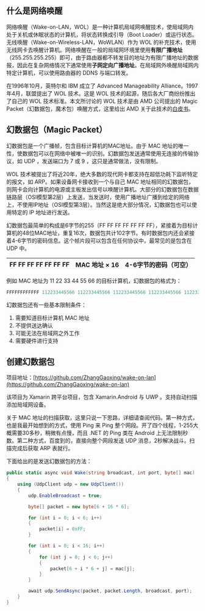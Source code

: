 ## 什么是网络唤醒
网络唤醒（Wake-on-LAN，WOL）是一种计算机局域网唤醒技术，使局域网内处于关机或休眠状态的计算机，将状态转换成引导（Boot Loader）或运行状态。无线唤醒（Wake-on-Wireless-LAN，WoWLAN）作为 WOL 的补充技术，使用无线网卡去唤醒计算机。网络唤醒在一般的局域网环境里使用**有限广播地址**（255.255.255.255）即可，由于路由器都不转发目的地址为有限广播地址的数据报，因此在复杂网络情况下通常使用**子网定向广播地址**。在局域网外唤醒局域网内特定计算机，可以使用路由器的 DDNS 与端口转发。

在1996年10月，英特尔和 IBM 成立了 Advanced Manageability Alliance。1997年4月，联盟提出了 WOL 技术。这是 WOL 技术的起源，随后各大厂商纷纷推出了自己的 WOL 技术标准。本文所讨论的 WOL 技术是由 AMD 公司提出的 Magic Packet（幻数据包，魔术包）唤醒方式，这里给出 AMD 关于此技术的[白皮书](https://support.amd.com/TechDocs/20213.pdf)。

## 幻数据包（Magic Packet）
幻数据包是一个广播帧，包含目标计算机的MAC地址。由于 MAC 地址的唯一性，使数据包可以在网络中被唯一的识别。幻数据包发送通常使用无连接的传输协议，如 UDP ，发送端口为 7 或 9 ，这只是通常做法，没有限制。

WOL 技术被提出了将近20年，绝大多数的现代网卡都支持在超低功耗下监听特定的报文，如 ARP。如果设备网卡接收到一个与自己 MAC 地址相同的幻数据包，则网卡会向计算机的电源或主板发出信号以唤醒计算机。大部分的幻数据包在数据链路层（OSI模型第2层）上发送，当发送时，使用广播地址广播到给定的网络上，不使用IP地址（OSI模型第3层）。当然这是绝大部分情况，幻数据包也可以使用特定的 IP 地址进行发送。

幻数据包最简单的构成是6字节的255（FF FF FF FF FF FF FF），紧接着为目标计算机的48位MAC地址，重复16次，数据包共计102字节。有时数据包内还会紧接着4-6字节的密码信息。这个帧片段可以包含在任何协议中，最常见的是包含在 UDP 中。

|FF FF FF FF FF FF FF|MAC 地址 × 16|4-6字节的密码（可空）|
|---|---|--|

例如 MAC 地址为 11 22 33 44 55 66 的目标计算机，幻数据包的格式为：
```c
FFFFFFFFFFFF 112233445566 112233445566 112233445566 112233445566 112233445566 112233445566 112233445566 112233445566 112233445566 112233445566 112233445566 112233445566 112233445566 112233445566 112233445566 112233445566 [ABABABABABAB（这里为6个字节的密码）]
```

幻数据包还有一些基本限制条件：

1. 需要知道目标计算机 MAC 地址
2. 不提供送达确认
3. 可能无法在局域网之外工作
4. 需要硬件进行支持

## 创建幻数据包
项目地址：[https://github.com/ZhangGaoxing/wake-on-lan](https://github.com/ZhangGaoxing/wake-on-lan)

该项目为 Xamarin 跨平台项目，包含 Xamarin.Android 与 UWP 。支持自动扫描添加局域网设备。

关于 MAC 地址的扫描获取，这里只说一下思路，详细请查阅代码。第一种方式，也是我最开始想到的方式，使用 Ping 来 Ping 整个网段。开了四个线程，1-255大概需要30多秒，稍微有点慢，而且 .NET 的 Ping 类在 Android 上无法限制秒数。第二种方式，百度到的，直接向整个网段发送 UDP 消息，2秒解决战斗。扫描完成后获取 ARP 表就行。

下面给出的是发送幻数据包的方法：

```C#
public static async void Wake(string broadcast, int port, byte[] mac)
{
    using (UdpClient udp = new UdpClient())
    {
        udp.EnableBroadcast = true;

        byte[] packet = new byte[6 + 16 * 6];

        for (int i = 0; i < 6; i++)
        {
            packet[i] = 0xFF;
        }

        for (int i = 0; i < 16; i++)
        {
            for (int j = 0; j < 6; j++)
            {
                packet[6 + i * 6 + j] = mac[j];
            }
        }

        await udp.SendAsync(packet, packet.Length, broadcast, port);
    }
}
```
